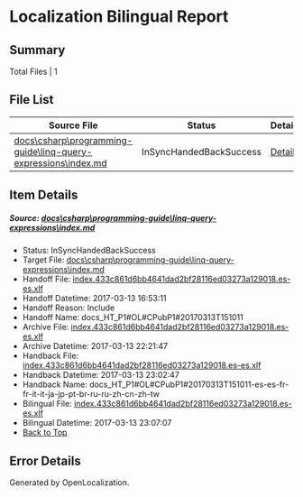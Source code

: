 # <a name='report-top'></a> Localization Bilingual Report

## Summary
 Total Files | 1

## File List
 Source File | Status | Details 
 ----------- | ------ | ------- 
 [docs\csharp\programming-guide\linq-query-expressions\index.md](https://github.com/dotnet/docs/blob/a06bd2a17f1d6c7308fa6337c866c1ca2e7281c0/docs/csharp/programming-guide/linq-query-expressions/index.md) | InSyncHandedBackSuccess | [Details](#ade0ec01fa6dc919953385aedbf59c448bc7ba912806)

## Item Details
##### <a name='ade0ec01fa6dc919953385aedbf59c448bc7ba912806'></a> Source: [docs\csharp\programming-guide\linq-query-expressions\index.md](https://github.com/dotnet/docs/blob/a06bd2a17f1d6c7308fa6337c866c1ca2e7281c0/docs/csharp/programming-guide/linq-query-expressions/index.md)
* Status: InSyncHandedBackSuccess
* Target File: [docs\csharp\programming-guide\linq-query-expressions\index.md](https://github.com/dotnet/docs.es-es/blob/8ee535dcf9f6cf12d91dfe1de7f86aae8fc3d1c3/docs/csharp/programming-guide/linq-query-expressions/index.md)
* Handoff File: [index.433c861d6bb4641dad2bf28116ed03273a129018.es-es.xlf](https://github.com/dotnet/docs.handoff/blob/98bbc3554466c9957e8fbff76a576314c592c447/ol-handoff/dotnet/docs.es-es/master/p1-ht/index.433c861d6bb4641dad2bf28116ed03273a129018.es-es.xlf)
* Handoff Datetime: 2017-03-13 16:53:11
* Handoff Reason: Include
* Handoff Name: docs_HT_P1#OL#CPubP1#20170313T151011
* Archive File: [index.433c861d6bb4641dad2bf28116ed03273a129018.es-es.xlf](https://github.com/dotnet/docs.handoff/blob/131ec132083eeb34f8b97880c22d775263000227/ol-archive/dotnet/docs.es-es/master/p1-ht/index.433c861d6bb4641dad2bf28116ed03273a129018.es-es.xlf)
* Archive Datetime: 2017-03-13 22:21:47
* Handback File: [index.433c861d6bb4641dad2bf28116ed03273a129018.es-es.xlf](https://github.com/dotnet/docs.handback/blob/590e77c20a23de540dbe01a909fa78879e706452/ol-handback/dotnet/docs.es-es/master/p1-ht/index.433c861d6bb4641dad2bf28116ed03273a129018.es-es.xlf)
* Handback Datetime: 2017-03-13 23:02:47
* Handback Name: docs_HT_P1#OL#CPubP1#20170313T151011-es-es-fr-fr-it-it-ja-jp-pt-br-ru-ru-zh-cn-zh-tw
* Bilingual File: [index.433c861d6bb4641dad2bf28116ed03273a129018.es-es.xlf](https://github.com/dotnet/docs.handback/blob/590e77c20a23de540dbe01a909fa78879e706452/ol-handback/dotnet/docs.es-es/master/p1-ht/index.433c861d6bb4641dad2bf28116ed03273a129018.es-es.xlf)
* Bilingual Datetime: 2017-03-13 23:07:07
* [Back to Top](#report-top)


## Error Details

Generated by OpenLocalization.
